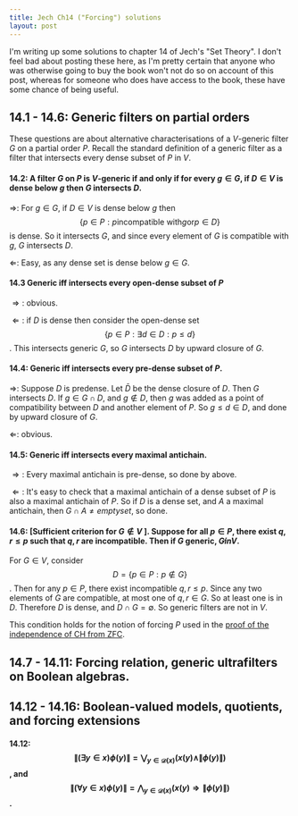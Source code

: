 ```yaml
---
title: Jech Ch14 ("Forcing") solutions
layout: post
---
```


<script type="text/x-mathjax-config"> MathJax.Hub.Config({ tex2jax: { inlineMath: [['$','$'], ['\\(','\\)']], processEscapes: true } }); </script> <script src="https://cdnjs.cloudflare.com/ajax/libs/mathjax/2.7.0/MathJax.js?config=TeX-AMS-MML_HTMLorMML" type="text/javascript"></script>

I'm writing up some solutions to chapter 14 of Jech's "Set Theory". I don't feel bad about posting these here, as I'm pretty certain that anyone who was otherwise going to buy the book won't not do so on account of this post, whereas for someone who does have access to the book, these have some chance of being useful.

## 14.1 - 14.6: Generic filters on partial orders

These questions are about alternative characterisations of a $V$-generic filter $G$ on a partial order $P$. Recall the standard definition of a generic filter as a filter that intersects every dense subset of $P$ in $V$.

#### 14.2: A filter $G$ on $P$ is $V$-generic if and only if for every $g \in G$, if $D \in V$ is dense below $g$ then $G$ intersects $D$.

$\Rightarrow$: For $g \in G$, if $D \in V$ is dense below $g$ then $$\{p \in P: p \textrm{incompatible with} g \textrm{or} p \in D\}$$ is dense. So it intersects $G$, and since every element of $G$ is compatible with $g$, $G$ intersects $D$.

$\Leftarrow$: Easy, as any dense set is dense below $g \in G$. 

#### 14.3 Generic iff intersects every open-dense subset of $P$

$\Rightarrow:$ obvious.

$\Leftarrow:$ if $D$ is dense then consider the open-dense set $$\{p \in P: \exists d \in D: p \leq d\}$$. This intersects generic $G$, so $G$ intersects $D$ by upward closure of $G$.

#### 14.4: Generic iff intersects every pre-dense subset of $P$.

$\Rightarrow$: Suppose $D$ is predense. Let $\bar{D}$ be the dense closure of $D$. Then $G$ intersects $D$. If $g \in G \cap D$, and $g \not \in D$, then $g$ was added as a point of compatibility between $D$ and another element of $P$. So $g \leq d \in D$, and done by upward closure of $G$.

$\Leftarrow$: obvious.

#### 14.5: Generic iff intersects every maximal antichain.

$\Rightarrow:$ Every maximal antichain is pre-dense, so done by above.

$\Leftarrow:$ It's easy to check that a maximal antichain of a dense subset of $P$ is also a maximal antichain of $P$. So if $D$ is a dense set, and $A$ a maximal antichain, then $G \cap A \neq emptyset$, so done.

#### $14.6$: [Sufficient criterion for $G \not \in V$ ]. Suppose for all $p \in P$, there exist $q, r \leq p$ such that $q, r$ are incompatible. Then if $G$ generic, $G \not in V$.

For $G \in V$, consider $$D = \{p \in P: p \not \in G\}$$. Then for any $p \in P$, there exist incompatible $q, r \leq p$. Since any two elements of $G$ are compatible, at most one of $q,r \in G$. So at least one is in $D$. Therefore $D$ is dense, and $D \cap G = \emptyset$. So generic filters are not in $V$.

This condition holds for the notion of forcing $P$ used in the [proof of the independence of CH from ZFC](https://hilbert-spaess.github.io/2020/05/27/Independence-CH.html). 

## 14.7 - 14.11: Forcing relation, generic ultrafilters on Boolean algebras.

## 14.12 - 14.16: Boolean-valued models, quotients, and forcing extensions

#### $14.12$: $$\| (\exists y \in x) \phi(y) \| = \bigvee_{y \in \mathcal{D}(x)} (x(y) \land \| \phi(y) \|)$$, and $$\| (\forall y \in x) \phi(y) \| = \bigwedge_{y \in \mathcal{D}(x)} (x(y) \Rightarrow \| \phi(y) \| )$$.



